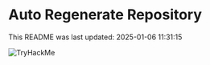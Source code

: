 # Auto Regenerate Repository

This README was last updated: 2025-01-06 11:31:15

 ![TryHackMe](https://tryhackme.com/badge/533634)